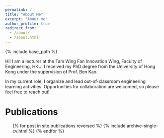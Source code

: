 ```yaml
---
permalink: /
title: "About Me"
excerpt: "About me"
author_profile: true
redirect_from: 
  - /about/
  - /about.html
---
```


{% include base_path %}

Hi! I am a lecturer at the Tam Wing Fan Innovation Wing, Faculty of Engineering, HKU. I received my PhD degree from the University of Hong Kong under the supervision of Prof. Ben Kao. 
<!-- My research interests include knowledge-based systems, information extraction and legal technology applications. -->
 In my current role, I organize and lead out-of-classroom engineering learning activities. Opportunities for collaboration are welcomed, so please feel free to reach out!


Publications
======
  <ul>{% for post in site.publications reversed %}
	{% include archive-single-cv.html %}
  {% endfor %}</ul>
